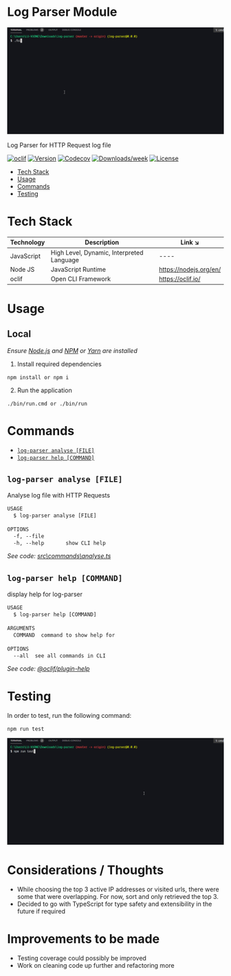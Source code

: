 Log Parser Module
==========

![Log Parser Demo](assets/log-parsing.gif)

Log Parser for HTTP Request log file

[![oclif](https://img.shields.io/badge/cli-oclif-brightgreen.svg)](https://oclif.io)
[![Version](https://img.shields.io/npm/v/log-parser.svg)](https://npmjs.org/package/log-parser)
[![Codecov](https://codecov.io/gh/luvuong-le/log-parser-digio/branch/master/graph/badge.svg)](https://codecov.io/gh/luvuong-le/log-parser-digio)
[![Downloads/week](https://img.shields.io/npm/dw/log-parser.svg)](https://npmjs.org/package/log-parser)
[![License](https://img.shields.io/npm/l/log-parser.svg)](https://github.com/luvuong-le/log-parser-digio/blob/master/package.json)

* [Tech Stack](#tech-stack)
* [Usage](#usage)
* [Commands](#commands)
* [Testing](#testing)

# Tech Stack

| Technology | Description                                                                     | Link ↘️                 |
|------------|---------------------------------------------------------------------------------|------------------------|
| JavaScript | High Level, Dynamic, Interpreted Language                                       | ----                   |
| Node JS    | JavaScript Runtime                                                              | https://nodejs.org/en/ |
| oclif   | Open CLI Framework                                                              | https://oclif.io/ |

# Usage

## Local

_Ensure [Node.js](https://nodejs.org/en/) and [NPM](https://www.npmjs.com/) or [Yarn](https://yarnpkg.com/) are installed_

1. Install required dependencies

```
npm install or npm i
```

2. Run the application

```
./bin/run.cmd or ./bin/run 
```

# Commands
* [`log-parser analyse [FILE]`](#log-parser-analyse-file)
* [`log-parser help [COMMAND]`](#log-parser-help-command)

## `log-parser analyse [FILE]`

Analyse log file with HTTP Requests

```
USAGE
  $ log-parser analyse [FILE]

OPTIONS
  -f, --file
  -h, --help       show CLI help
```

_See code: [src\commands\analyse.ts](https://github.com/luvuong-le/log-parser-digio/blob/v0.0.0/src\commands\analyse.ts)_

## `log-parser help [COMMAND]`

display help for log-parser

```
USAGE
  $ log-parser help [COMMAND]

ARGUMENTS
  COMMAND  command to show help for

OPTIONS
  --all  see all commands in CLI
```

_See code: [@oclif/plugin-help](https://github.com/oclif/plugin-help/blob/v3.2.0/src\commands\help.ts)_

# Testing

In order to test, run the following command: 

```
npm run test
```

![Testing Demo](assets/log-parsing-tests.gif)

# Considerations / Thoughts

- While choosing the top 3 active IP addresses or visited urls, there were some that were overlapping. For now, sort and only retrieved the top 3.
- Decided to go with TypeScript for type safety and extensibility in the future if required


# Improvements to be made

- Testing coverage could possibly be improved
- Work on cleaning code up further and refactoring more
